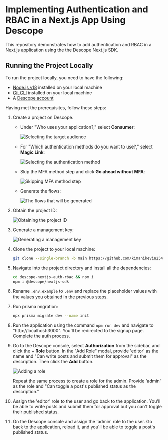 # Implementing Authentication and RBAC in a Next.js App Using Descope

This repository demonstrates how to add authentication and RBAC in a Next.js application using the the Descope Next.js SDK.

## Running the Project Locally

To run the project locally, you need to have the following:

-   [Node.js v18](https://nodejs.org/en/download) installed on your local machine
-   [Git CLI](https://git-scm.com/book/en/v2/Getting-Started-Installing-Git) installed on your local machine
-   A [Descope account](https://www.descope.com/sign-up)

Having met the prerequisites, follow these steps:

1. Create a project on Descope.

    - Under "Who uses your application?," select **Consumer**:

        ![Selecting the target audience](https://i.imgur.com/MsCgvJ5.png)

    - For "Which authentication methods do you want to use?," select **Magic Link**:

        ![Selecting the authentication method](https://i.imgur.com/vMWW4Ak.png)

    - Skip the MFA method step and click **Go ahead without MFA**:

        ![Skipping MFA method step](https://i.imgur.com/6wiRdtL.png)

    - Generate the flows:

        ![The flows that will be generated](https://i.imgur.com/i6IIy1h.png)

2. Obtain the project ID:

    ![Obtaining the project ID](https://i.imgur.com/CPT2QWk.png)

3. Generate a management key:

    ![Generating a management key](https://i.imgur.com/uAIrcbH.png)

4. Clone the project to your local machine:

    ```bash
    git clone --single-branch -b main https://github.com/kimanikevin254/descope-nextjs-auth-rbac.git
    ```

5. Navigate into the project directory and install all the dependencies:

    ```bash
    cd descope-nextjs-auth-rbac && npm i
    npm i @descope/nextjs-sdk
    ```

6. Rename `.env.example` to `.env` and replace the placeholder values with the values you obtained in the previous steps.

7. Run prisma migration:

    ```bash
    npx prisma migrate dev --name init
    ```

8. Run the application using the command `npm run dev` and navigate to "http://localhost:3000". You'll be redirected to the signup page. Complete the auth process.

9. Go to the Descope console, select **Authorization** from the sidebar, and click the **+ Role** button. In the "Add Role" modal, provide 'editor' as the name and "Can write posts and submit them for approval" as the description. Then click the **Add** button.

    ![Adding a role](https://i.imgur.com/nl5ylFG.png)

    Repeat the same process to create a role for the admin. Provide 'admin' as the role and "Can toggle a post's published status as the description."

10. Assign the 'editor' role to the user and go back to the application. You'll be able to write posts and submit them for approval but you can't toggle their published status.

11. On the Descope console and assign the 'admin' role to the user. Go back to the application, reload it, and you'll be able to toggle a post's published status.
